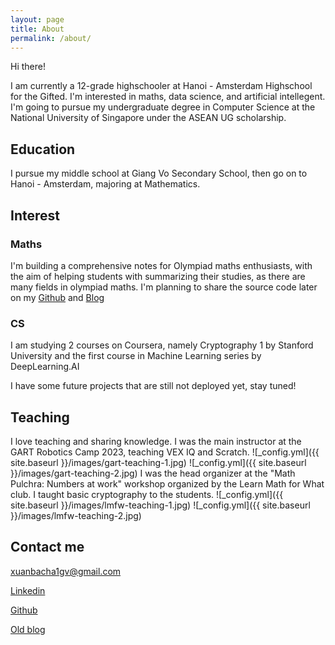 ```yaml
---
layout: page
title: About
permalink: /about/
---
```

Hi there!

I am currently a 12-grade highschooler at Hanoi - Amsterdam Highschool for the Gifted. I'm interested in maths, data science, and artificial intellegent. I'm going to pursue my undergraduate degree in Computer Science at the National University of Singapore under the ASEAN UG scholarship.

## Education

I pursue my middle school at Giang Vo Secondary School, then go on to Hanoi - Amsterdam, majoring at Mathematics.

## Interest
### Maths
I'm building a comprehensive notes for Olympiad maths enthusiasts, with the aim of helping students with summarizing their studies, as there are many fields in olympiad maths.
I'm planning to share the source code later on my [Github](https://github.com/bmathnguyen) and [Blog](https://bmathnguyen.github.io/)
### CS
I am studying 2 courses on Coursera, namely Cryptography 1 by Stanford University and the first course in Machine Learning series by DeepLearning.AI

I have some future projects that are still not deployed yet, stay tuned!

## Teaching

I love teaching and sharing knowledge. I was the main instructor at the GART Robotics Camp 2023, teaching VEX IQ and Scratch.
![_config.yml]({{ site.baseurl }}/images/gart-teaching-1.jpg)
![_config.yml]({{ site.baseurl }}/images/gart-teaching-2.jpg)
I was the head organizer at the "Math Pulchra: Numbers at work" workshop organized by the Learn Math for What club. I taught basic cryptography to the students.
![_config.yml]({{ site.baseurl }}/images/lmfw-teaching-1.jpg)
![_config.yml]({{ site.baseurl }}/images/lmfw-teaching-2.jpg)

## Contact me

[xuanbacha1gv@gmail.com](mailto:xuanbacha1gv@gmail.com)

[Linkedin](https://www.linkedin.com/in/bach-nguyen-xuan-698835219/)

[Github](https://github.com/bmathnguyen)

[Old blog](https://bmathnguyen.blogspot.com/)